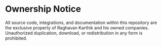 # Ownership Notice

All source code, integrations, and documentation within this repository 
are the exclusive property of Raghavan Karthik and his owned companies.
Unauthorized duplication, download, or redistribution in any form is prohibited.

